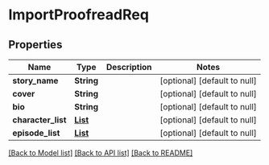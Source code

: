 # ImportProofreadReq
## Properties

| Name | Type | Description | Notes |
|------------ | ------------- | ------------- | -------------|
| **story\_name** | **String** |  | [optional] [default to null] |
| **cover** | **String** |  | [optional] [default to null] |
| **bio** | **String** |  | [optional] [default to null] |
| **character\_list** | [**List**](Character.md) |  | [optional] [default to null] |
| **episode\_list** | [**List**](Episode.md) |  | [optional] [default to null] |

[[Back to Model list]](../README.md#documentation-for-models) [[Back to API list]](../README.md#documentation-for-api-endpoints) [[Back to README]](../README.md)

